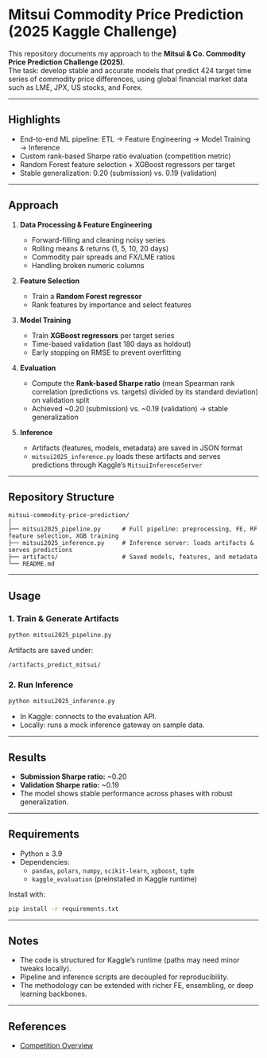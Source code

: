 # Mitsui Commodity Price Prediction (2025 Kaggle Challenge)

This repository documents my approach to the **Mitsui & Co. Commodity Price Prediction Challenge (2025)**.  
The task: develop stable and accurate models that predict 424 target time series of commodity price differences, using global financial market data such as LME, JPX, US stocks, and Forex.

---

## Highlights
- End-to-end ML pipeline: ETL → Feature Engineering → Model Training → Inference  
- Custom rank-based Sharpe ratio evaluation (competition metric)  
- Random Forest feature selection + XGBoost regressors per target  
- Stable generalization: 0.20 (submission) vs. 0.19 (validation)

---

## Approach

1. **Data Processing & Feature Engineering**
   - Forward-filling and cleaning noisy series
   - Rolling means & returns (1, 5, 10, 20 days)  
   - Commodity pair spreads and FX/LME ratios  
   - Handling broken numeric columns

2. **Feature Selection**
   - Train a **Random Forest regressor**  
   - Rank features by importance and select features

3. **Model Training**
   - Train **XGBoost regressors** per target series  
   - Time-based validation (last 180 days as holdout)  
   - Early stopping on RMSE to prevent overfitting  

4. **Evaluation**
   - Compute the **Rank-based Sharpe ratio** (mean Spearman rank correlation (predictions vs. targets) divided by its standard deviation) on validation split  
   - Achieved ~0.20 (submission) vs. ~0.19 (validation) → stable generalization  

5. **Inference**
   - Artifacts (features, models, metadata) are saved in JSON format  
   - `mitsui2025_inference.py` loads these artifacts and serves predictions through Kaggle’s `MitsuiInferenceServer`
   
---

## Repository Structure

```
mitsui-commodity-price-prediction/
│
├── mitsui2025_pipeline.py      # Full pipeline: preprocessing, FE, RF feature selection, XGB training
├── mitsui2025_inference.py     # Inference server: loads artifacts & serves predictions
├── artifacts/                  # Saved models, features, and metadata
└── README.md
```

---

## Usage

### 1. Train & Generate Artifacts
```bash
python mitsui2025_pipeline.py
```

Artifacts are saved under:
```
/artifacts_predict_mitsui/
```

### 2. Run Inference
```bash
python mitsui2025_inference.py
```

- In Kaggle: connects to the evaluation API.  
- Locally: runs a mock inference gateway on sample data.  

---

## Results

- **Submission Sharpe ratio:** ~0.20  
- **Validation Sharpe ratio:** ~0.19  
- The model shows stable performance across phases with robust generalization.  

---

## Requirements

- Python ≥ 3.9  
- Dependencies:  
  - `pandas`, `polars`, `numpy`, `scikit-learn`, `xgboost`, `tqdm`  
  - `kaggle_evaluation` (preinstalled in Kaggle runtime)  

Install with:
```bash
pip install -r requirements.txt
```

---

## Notes

- The code is structured for Kaggle’s runtime (paths may need minor tweaks locally).  
- Pipeline and inference scripts are decoupled for reproducibility.  
- The methodology can be extended with richer FE, ensembling, or deep learning backbones.  

---

## References

- [Competition Overview](https://www.kaggle.com/competitions/mitsui-commodity-price-prediction-challenge)  
